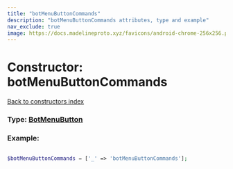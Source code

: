 ```yaml
---
title: "botMenuButtonCommands"
description: "botMenuButtonCommands attributes, type and example"
nav_exclude: true
image: https://docs.madelineproto.xyz/favicons/android-chrome-256x256.png
---
```

# Constructor: botMenuButtonCommands  
[Back to constructors index](/API_docs/constructors/index.html)






### Type: [BotMenuButton](/API_docs/types/BotMenuButton.html)


### Example:

```php

$botMenuButtonCommands = ['_' => 'botMenuButtonCommands'];
```  
